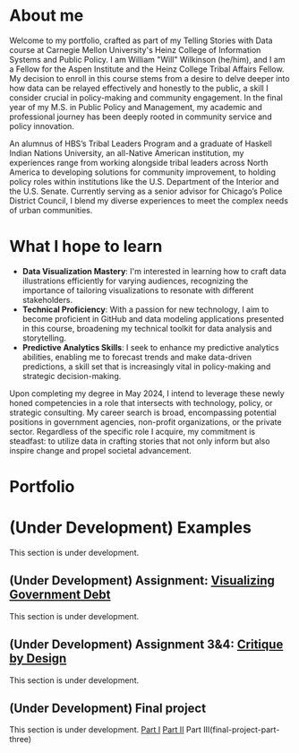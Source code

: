 # About me
Welcome to my portfolio, crafted as part of my Telling Stories with Data course at Carnegie Mellon University's Heinz College of Information Systems and Public Policy. I am William "Will" Wilkinson (he/him), and I am a Fellow for the Aspen Institute and the Heinz College Tribal Affairs Fellow. My decision to enroll in this course stems from a desire to delve deeper into how data can be relayed effectively and honestly to the public, a skill I consider crucial in policy-making and community engagement. In the final year of my M.S. in Public Policy and Management, my academic and professional journey has been deeply rooted in community service and policy innovation. 

An alumnus of HBS’s Tribal Leaders Program and a graduate of Haskell Indian Nations University, an all-Native American institution, my experiences range from working alongside tribal leaders across North America to developing solutions for community improvement, to holding policy roles within institutions like the U.S. Department of the Interior and the U.S. Senate. Currently serving as a senior advisor for Chicago’s Police District Council, I blend my diverse experiences to meet the complex needs of urban communities.

# What I hope to learn
- **Data Visualization Mastery**: I'm interested in learning how to craft data illustrations efficiently for varying audiences, recognizing the importance of tailoring visualizations to resonate with different stakeholders.
- **Technical Proficiency**: With a passion for new technology, I aim to become proficient in GitHub and data modeling applications presented in this course, broadening my technical toolkit for data analysis and storytelling.
- **Predictive Analytics Skills**: I seek to enhance my predictive analytics abilities, enabling me to forecast trends and make data-driven predictions, a skill set that is increasingly vital in policy-making and strategic decision-making.

Upon completing my degree in May 2024, I intend to leverage these newly honed competencies in a role that intersects with technology, policy, or strategic consulting. My career search is broad, encompassing potential positions in government agencies, non-profit organizations, or the private sector. Regardless of the specific role I acquire, my commitment is steadfast: to utilize data in crafting stories that not only inform but also inspire change and propel societal advancement.

# Portfolio

# (Under Development) Examples
This section is under development.

## (Under Development) Assignment: [Visualizing Government Debt](visualizing-government-debt)
This section is under development.

## (Under Development) Assignment 3&4: [Critique by Design](critique-by-design)
This section is under development.

## (Under Development) Final project
This section is under development.
[Part I](final-project-part-one)
[Part II](final-project-part-two)
Part III(final-project-part-three)
